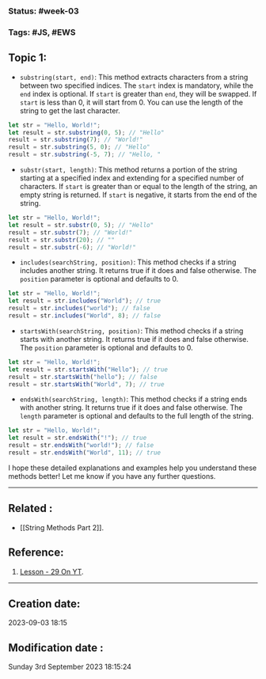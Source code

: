 
### Status: #week-03  

### Tags: #JS, #EWS 

## Topic 1: 

- `substring(start, end)`: This method extracts characters from a string between two specified indices. The `start` index is mandatory, while the `end` index is optional. If `start` is greater than `end`, they will be swapped. If `start` is less than 0, it will start from 0. You can use the length of the string to get the last character.

```javascript
let str = "Hello, World!";
let result = str.substring(0, 5); // "Hello"
result = str.substring(7); // "World!"
result = str.substring(5, 0); // "Hello"
result = str.substring(-5, 7); // "Hello, "
```

- `substr(start, length)`: This method returns a portion of the string starting at a specified index and extending for a specified number of characters. If `start` is greater than or equal to the length of the string, an empty string is returned. If `start` is negative, it starts from the end of the string.

```javascript
let str = "Hello, World!";
let result = str.substr(0, 5); // "Hello"
result = str.substr(7); // "World!"
result = str.substr(20); // ""
result = str.substr(-6); // "World!"
```

- `includes(searchString, position)`: This method checks if a string includes another string. It returns true if it does and false otherwise. The `position` parameter is optional and defaults to 0.

```javascript
let str = "Hello, World!";
let result = str.includes("World"); // true
result = str.includes("world"); // false
result = str.includes("World", 8); // false
```

- `startsWith(searchString, position)`: This method checks if a string starts with another string. It returns true if it does and false otherwise. The `position` parameter is optional and defaults to 0.

```javascript
let str = "Hello, World!";
let result = str.startsWith("Hello"); // true
result = str.startsWith("hello"); // false
result = str.startsWith("World", 7); // true
```

- `endsWith(searchString, length)`: This method checks if a string ends with another string. It returns true if it does and false otherwise. The `length` parameter is optional and defaults to the full length of the string.

```javascript
let str = "Hello, World!";
let result = str.endsWith("!"); // true
result = str.endsWith("world!"); // false
result = str.endsWith("World", 11); // true
```

I hope these detailed explanations and examples help you understand these methods better! Let me know if you have any further questions.


______________________________________________________________________


## Related : 

- [[String Methods Part 2]].

## Reference: 

1.  [Lesson - 29 On YT](https://youtu.be/_vg-kxWEubk?si=PjtpjFMFJ29KYfsB).


---

  ## Creation date: 
  
  2023-09-03 18:15 
  
  
   ## Modification date :
   
   Sunday 3rd September 2023 18:15:24